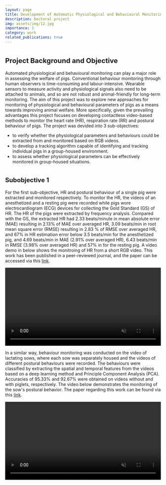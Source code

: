 ```yaml
---
layout: page
title: Development of Automatic Physiological and Behavioural Monitoring Systems for Pigs
description: Doctoral project 
img: assets/img/12.jpg
importance: 1
category: work
related_publications: true
---
```


# <span style="font-size: 22px;">Project Background and Objective</span>


Automated physiological and behavioural monitoring can play a major role in assessing the welfare of pigs. Conventional behaviour monitoring through human observers is time-consuming and labour-intensive. Wearable sensors to measure activity and physiological signals also need to be attached to animals, and so are not robust and animal-friendly for long-term monitoring. The aim of this project was to explore new approaches for monitoring of physiological and behavioural parameters of pigs as a means towards improving animal welfare.  More specifically, given the prevailing advantages this project focuses on developing contactless video-based methods to monitor the heart rate (HR), respiration rate (RR) and postural behaviour of pigs. The project was devided into 3 sub-objectives:
 
  - to verify whether the physiological parameters and behaviours could be extracted from and monitored based on RGB videos.
  - to develop a tracking algorithm capable of identifying and tracking individual pigs in a group-housed environment.
  - to assess whether physiological parameters can be effectively monitored in group-housed situations.

# <span style="font-size: 20px;">Subobjective 1</span>

For the first sub-objective, HR and postural behaviour of a single pig were extracted and monitored respectively. To monitor the HR, the videos of an anesthetized and a resting pig were recorded while pigs wore electrocardiogram (ECG) devices for collecting the Gold Standard (GS) of HR. The HR of the pigs were extracted by frequency analysis. Compared with the GS, the extracted HR had 2.33 beats/minute in mean absolute error (MAE) resulting in 2.13% of MAE over averaged HR, 3.09 beats/min in root mean square error (RMSE) resulting in 2.83 % of RMSE over averaged HR, and 67% in HR estimation error below 3.5 beats/min for the anesthetized pig, and 4.69 beats/min in MAE (2.91% over averaged HR), 6.43 beats/min in RMSE (3.98% over averaged HR) and 57% in for the resting pig. A video demo in below shows the monitroing of HR from a short RGB video. This work has been published in a peer-reviewed journal, and the paper can be accessed via this [link](https://doi.org/10.3390/ani11020442).   

<!-- Video Embed -->
<div style="display: flex; justify-content: center; align-items: center;">
  <video autoplay controls loop muted style="max-width: 800px; width: 100%;">
    <source src="{{ site.baseurl }}/assets/img/project1-1.mp4" type="video/mp4">
    Your browser does not support the video tag.
  </video>
</div>

In a similar way, behaviour monitoring was conducted on the video of lactating sows, where each sow was separately housed and the videos of different postural behaviours were recorded. The behaviours were classified by extracting the spatial and temporal features from the videos based on a deep learning method and Principle Component Analysis (PCA). Accuracies of 95.33% and 92.67% were obtained on videos without and with piglets, respectively. The video below demonstrates the monitoring of the sow's postural behavior. The paper regarding this work can be found via this [link](https://doi.org/10.1016/j.compag.2021.106351).

<!-- Video Embed -->
<div style="display: flex; justify-content: center; align-items: center;">
  <video autoplay controls loop muted style="max-width: 800px; width: 100%;">
    <source src="{{ site.baseurl }}/assets/img/project1-2.mp4" type="video/mp4">
    Your browser does not support the video tag.
  </video>
</div>
